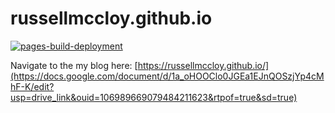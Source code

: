 # russellmccloy.github.io

[![pages-build-deployment](https://github.com/russellmccloy/russellmccloy.github.io/actions/workflows/pages/pages-build-deployment/badge.svg)](https://github.com/russellmccloy/russellmccloy.github.io/actions/workflows/pages/pages-build-deployment)

Navigate to the my blog here: [https://russellmccloy.github.io/](https://docs.google.com/document/d/1a_oHOOClo0JGEa1EJnQOSzjYp4cMhF-K/edit?usp=drive_link&ouid=106989669079484211623&rtpof=true&sd=true)